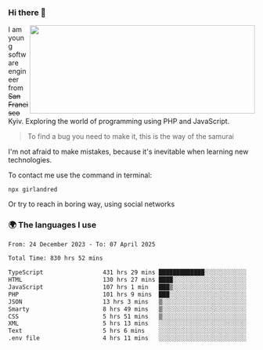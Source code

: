 ### Hi there 👋  

<img align='right' src="https://github-readme-stats.vercel.app/api?username=girlandred&count_private=true&show_icons=true&include_all_commits=true&hide_rank=true&hide_title=true&theme=buefy&card_width=300" width=460 height=180>


I am young software engineer from ~~San Francisco~~ Kyiv. Exploring the world of programming using PHP and JavaScript.


> To find a bug you need to make it, this is the way of the samurai



I'm not afraid to make mistakes, because it's inevitable when learning new technologies.

To contact me use the command in terminal:

```
npx girlandred
```

Or try to reach in boring way, using social networks


### 🌍 The languages I use

<!--START_SECTION:waka-->

```txt
From: 24 December 2023 - To: 07 April 2025

Total Time: 830 hrs 52 mins

TypeScript                 431 hrs 29 mins █████████████░░░░░░░░░░░░   51.92 %
HTML                       130 hrs 27 mins ████░░░░░░░░░░░░░░░░░░░░░   15.70 %
JavaScript                 107 hrs 1 min   ███▒░░░░░░░░░░░░░░░░░░░░░   12.88 %
PHP                        101 hrs 9 mins  ███░░░░░░░░░░░░░░░░░░░░░░   12.17 %
JSON                       13 hrs 3 mins   ▒░░░░░░░░░░░░░░░░░░░░░░░░   01.57 %
Smarty                     8 hrs 49 mins   ▒░░░░░░░░░░░░░░░░░░░░░░░░   01.06 %
CSS                        5 hrs 51 mins   ▒░░░░░░░░░░░░░░░░░░░░░░░░   00.70 %
XML                        5 hrs 13 mins   ░░░░░░░░░░░░░░░░░░░░░░░░░   00.63 %
Text                       5 hrs 6 mins    ░░░░░░░░░░░░░░░░░░░░░░░░░   00.61 %
.env file                  4 hrs 11 mins   ░░░░░░░░░░░░░░░░░░░░░░░░░   00.51 %
```

<!--END_SECTION:waka-->
